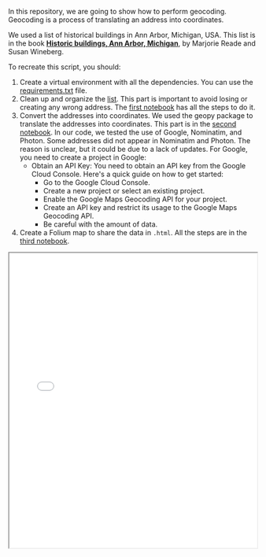 In this repository, we are going to show how to perform geocoding. Geocoding is a process of translating an address into coordinates.

We used a list of historical buildings in Ann Arbor, Michigan, USA. This list is in the book **[Historic buildings, Ann Arbor, Michigan](https://quod.lib.umich.edu/cgi/t/text/text-idx?c=moaatxt;idno=ANW1745.0001.001)**, by Marjorie Reade and Susan Wineberg.

To recreate this script, you should:

1. Create a virtual environment with all the dependencies. You can use the [requirements.txt](./requirements.txt) file.
2. Clean up and organize the [list](./list_buildings.txt). This part is important to avoid losing or creating any wrong address. The [first notebook](./1-list-buildings-organize-dataset.ipynb) has all the steps to do it.
3. Convert the addresses into coordinates. We used the geopy package to translate the addresses into coordinates. This part is in the [second notebook](./2-get-coordinates.ipynb). In our code, we tested the use of Google, Nominatim, and Photon. Some addresses did not appear in Nominatim and Photon. The reason is unclear, but it could be due to a lack of updates. For Google, you need to create a project in Google:
    - Obtain an API Key: You need to obtain an API key from the Google Cloud Console. Here's a quick guide on how to get started:
      - Go to the Google Cloud Console.
      - Create a new project or select an existing project.
      - Enable the Google Maps Geocoding API for your project.
      - Create an API key and restrict its usage to the Google Maps Geocoding API.
      - Be careful with the amount of data.
4. Create a Folium map to share the data in `.html`. All the steps are in the [third notebook](./3-plot-map.ipynb).


<iframe src="./buildings_ann_Arbor.html" width="100%" height="600px"></iframe>